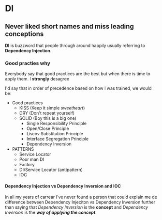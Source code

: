# DI

## Never liked short names and miss leading conceptions
**DI** is buzzword that people through around happily usually referring to **Dependency Injection**. 

### Good practies why
Everybody say that good practices are the best but when there is time to apply them. I **strongly** desagree

I'd say that in order of precedence based on how I was trained, we would be:

- Good practices
	- KISS (Keep it simple *sweetheart*)
	- DRY (Don't repeat yourself)
	- SOLID (Boy this is a big one)
		- Single Responsibility Principle
		- Open/Close Principle
		- Liscov Substitution Principle
		- Interface Segregation Principle
		- Dependency Inversion 
- PATTERNS
	- Service Locator
	- Poor man DI
	- Factory
	- DI/Service Locator (antipattern)
	- IOC

#### Dependency Injection vs Dependency Inversion and IOC
In all my years of carrear I've never found a person that could explain me de difference between Dependency Injeciton vs Dependency Inversion further
than saying that *Dependency Inversion* is the **concept** and *Dependency Inversion* is the ***way of applying the concept***.
 